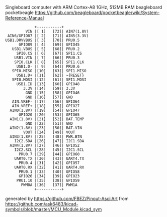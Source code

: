 Singleboard computer with ARM Cortex-A8 1GHz, 512MB RAM
beagleboard pocketbeagle
https://github.com/beagleboard/pocketbeagle/wiki/System-Reference-Manual


	             +-----------+
	         VIN |[ 1]   [72]| AIN7(1.8V)
	 AIN6/GPIO87 |[ 2]   [71]| AIN5(3.3V)
	USB1.DRVVBUS |[ 3]   [70]| PRU0.5
	      GPIO89 |[ 4]   [69]| GPIO45
	   USB1.VBUS |[ 5]   [68]| PRU0.2
	     SPI0.CS |[ 6]   [67]| SPI1.CS
	    USB1.VIN |[ 7]   [66]| PRU0.3
	    SPI0.CLK |[ 8]   [65]| SPI1.CLK
	     USB1.D- |[ 9]   [64]| PRU0.6
	   SPI0.MISO |[10]   [63]| SPI1.MISO
	     USB1.D+ |[11]   [62]| ~{RESET}
	   SPI0.MOSI |[12]   [61]| SPI1.MOSI
	     USB1.ID |[13]   [60]| GPIO48
	        3.3V |[14]   [59]| 3.3V
	         GND |[15]   [58]| GPIO46
	         GND |[16]   [57]| GND
	   AIN.VREF- |[17]   [56]| GPIO64
	   AIN.VREF+ |[18]   [55]| GPIO27
	  AIN0(1.8V) |[19]   [54]| GPIO47
	      GPIO20 |[20]   [53]| GPIO65
	  AIN1(1.8V) |[21]   [52]| BAT.TEMP
	         GND |[22]   [51]| GND
	  AIN2(1.8V) |[23]   [50]| BAT.VIN
	        VOUT |[24]   [49]| VOUT
	  AIN3(1.8V) |[25]   [48]| PWR.BTN
	    I2C2.SDA |[26]   [47]| I2C1.SDA
	  AIN4(1.8V) |[27]   [46]| GPIO52
	    I2C2.SCL |[28]   [45]| I2C1.SCL
	      PRU0.7 |[29]   [44]| GPIO60
	    UART0.TX |[30]   [43]| UART4.TX
	      PRU0.4 |[31]   [42]| GPIO57
	    UART0.RX |[32]   [41]| UART4.RX
	      PRU0.1 |[33]   [40]| GPIO58
	      GPIO26 |[34]   [39]| GPIO23
	     PRU1.10 |[35]   [38]| GPIO59
	       PWM0A |[36]   [37]| PWM1A
	             +-----------+


generated by https://github.com/FBEZ/Pinout-AsciiArt from https://github.com/ask6483/kicad-symbols/blob/master/MCU_Module.kicad_sym